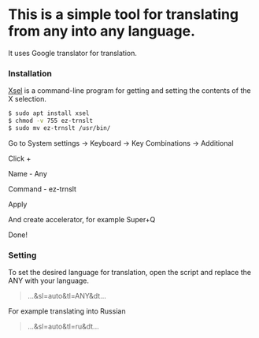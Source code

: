 # This is a simple tool for translating from any into any language.
It uses Google translator for translation. 

### Installation
[Xsel](https://github.com/kfish/xsel) is a command-line program for getting and setting the contents of the X selection.
```sh
$ sudo apt install xsel
$ chmod -v 755 ez-trnslt
$ sudo mv ez-trnslt /usr/bin/
```
Go to System settings -> Keyboard -> Key Combinations -> Additional

Click + 

Name - Any

Command - ez-trnslt

Apply

And create accelerator, for example Super+Q

Done!

### Setting
To set the desired language for translation, open the script and replace the ANY with your language.
> ...&sl=auto&tl=ANY&dt... 

For example translating into Russian 

> ...&sl=auto&tl=ru&dt...
